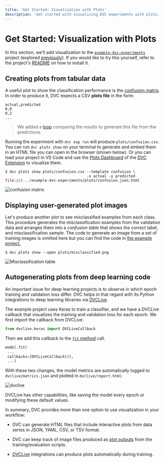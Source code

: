 ```yaml
---
title: 'Get Started: Visualization with Plots'
description: 'Get started with visualizing DVC experiments with plots.'
---
```


# Get Started: Visualization with Plots

In this section, we'll add visualization to the [`example-dvc-experiments`]
project (explored [previously]). If you would like to try this yourself, refer
to the project's [README] on how to install it.

[`example-dvc-experiments`]:
  https://github.com/iterative/example-dvc-experiments
[previously]: /doc/start/experiment-management/experiments
[readme]:
  https://github.com/iterative/example-dvc-experiments/blob/main/README.md

## Creating plots from tabular data

A useful plot to show the classification performance is the [confusion matrix].
In order to produce it, DVC expects a CSV **plots file** in the form:

```csv
actual,predicted
0,0
0,2
...
```

> We added a [loop] comparing the results to generate this file from the
> predictions.

Running the experiment with `dvc exp run` will produce `plots/confusion.csv`.
You can run `dvc plots show` on your terminal to generate and embed them in an
HTML file you can open in the browser (shown below). Or you can load your
project in VS Code and use the [Plots Dashboard] of the [DVC Extension] to
visualize them.

```dvc
$ dvc plots show plots/confusion.csv --template confusion \
                                     -x actual -y predicted
file:///.../example-dvc-experiments/plots/confusion.json.html
```

![confusion matrix](/img/start_visualization_confusion1.png)

[confusion matrix]: https://en.wikipedia.org/wiki/Confusion_matrix
[loop]:
  https://github.com/iterative/example-dvc-experiments/blob/main/src/train.py#L123
[plots dashboard]:
  https://github.com/iterative/vscode-dvc/blob/main/extension/resources/walkthrough/plots.md
[dvc extension]:
  https://marketplace.visualstudio.com/items?itemName=Iterative.dvc

## Displaying user-generated plot images

Let's produce another plot to see misclassified examples from each class. This
procedure generates the misclassification examples from the validation data and
arranges them into a _confusion table_ that shows the correct label, and
misclassification sample. The code to generate an image from a set of training
images is omitted here but you can find the code in [the example
project.][misclassified-example-code]

[misclassified-example-code]:
  https://github.com/iterative/example-dvc-experiments/blob/48b1e5078c957f71674c00f416290eaa3b20b559/src/util.py#L49

```dvc
$ dvc plots show --open plots/misclassified.png
```

![Misclassification table](/img/start_visualization_misclassification.png)

## Autogenerating plots from deep learning code

An important issue for deep learning projects is to observe in which epoch
training and validation loss differ. DVC helps in that regard with its Python
integrations to deep learning libraries via [DVCLive].

The example project uses Keras to train a classifier, and we have a DVCLive
callback that visualizes the training and validation loss for each epoch. We
first import the callback from DVCLive.

```python
from dvclive.keras import DVCLiveCallback
```

Then we add this callback to the
[`fit` method](https://keras.io/api/models/model_training_apis/#fit-method)
call.

```python
model.fit(
 ...
 callbacks=[DVCLiveCallback()],
 ...)
```

With these two changes, the model metrics are automatically logged to
`dvclive/metrics.json` and plotted in `dvclive/report.html`:

![dvclive](/img/start_visualization_dvclive.png)

DVCLive has other capabilities, like saving the model every epoch or modifying
these default values.

In summary, DVC provides more than one option to use visualization in your
workflow:

- DVC can generate HTML files that include interactive plots from data series in
  JSON, YAML, CSV, or TSV format.

- DVC can keep track of image files produced as [plot outputs] from the
  training/evaluation scripts.

- [DVCLive] integrations can produce plots automatically during training.

[plot outputs]: /doc/user-guide/experiment-management/visualizing-plots
[dvclive]: /doc/dvclive/
